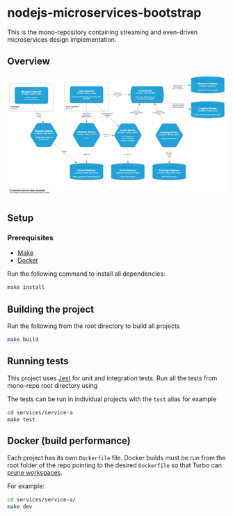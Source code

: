 # nodejs-microservices-bootstrap

This is the mono-repository containing streaming and even-driven microservices design implementation.

## Overview

![nodejs-microservices-bootstrap C4 design](/docs/img/nodejs-microservices-bootstrap-c4-design.jpg)

## Setup

### Prerequisites

- [Make](https://www.gnu.org/software/make/)
- [Docker](https://www.docker.com/)

Run the following command to install all dependencies:

```bash
make install
```

## Building the project

Run the following from the root directory to build all projects

```bash
make build
```

## Running tests

This project uses [Jest](https://jestjs.io/) for unit and integration tests. Run
all the tests from mono-repo root directory using

The tests can be run in individual projects with the `test` alias for example

```
cd services/service-a
make test
```

## Docker (build performance)

Each project has its own `Dockerfile` file. Docker
builds must be run from the root folder of the repo pointing to the
desired `Dockerfile` so that Turbo can [prune
workspaces](https://turbo.build/repo/docs/handbook/deploying-with-docker#the-solution).

For example:

```bash
cd services/service-a/
make dev
```


